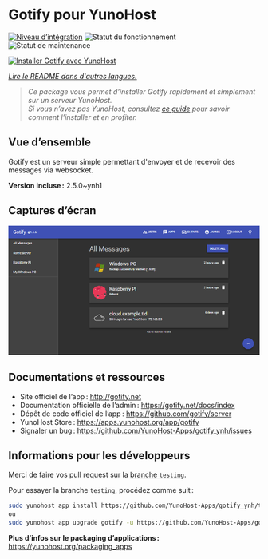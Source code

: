 <!--
Nota bene : ce README est automatiquement généré par <https://github.com/YunoHost/apps/tree/master/tools/readme_generator>
Il NE doit PAS être modifié à la main.
-->

# Gotify pour YunoHost

[![Niveau d’intégration](https://dash.yunohost.org/integration/gotify.svg)](https://dash.yunohost.org/appci/app/gotify) ![Statut du fonctionnement](https://ci-apps.yunohost.org/ci/badges/gotify.status.svg) ![Statut de maintenance](https://ci-apps.yunohost.org/ci/badges/gotify.maintain.svg)

[![Installer Gotify avec YunoHost](https://install-app.yunohost.org/install-with-yunohost.svg)](https://install-app.yunohost.org/?app=gotify)

*[Lire le README dans d'autres langues.](./ALL_README.md)*

> *Ce package vous permet d’installer Gotify rapidement et simplement sur un serveur YunoHost.*  
> *Si vous n’avez pas YunoHost, consultez [ce guide](https://yunohost.org/install) pour savoir comment l’installer et en profiter.*

## Vue d’ensemble

Gotify est un serveur simple permettant d'envoyer et de recevoir des messages via websocket.


**Version incluse :** 2.5.0~ynh1

## Captures d’écran

![Capture d’écran de Gotify](./doc/screenshots/ui.png)

## Documentations et ressources

- Site officiel de l’app : <http://gotify.net>
- Documentation officielle de l’admin : <https://gotify.net/docs/index>
- Dépôt de code officiel de l’app : <https://github.com/gotify/server>
- YunoHost Store : <https://apps.yunohost.org/app/gotify>
- Signaler un bug : <https://github.com/YunoHost-Apps/gotify_ynh/issues>

## Informations pour les développeurs

Merci de faire vos pull request sur la [branche `testing`](https://github.com/YunoHost-Apps/gotify_ynh/tree/testing).

Pour essayer la branche `testing`, procédez comme suit :

```bash
sudo yunohost app install https://github.com/YunoHost-Apps/gotify_ynh/tree/testing --debug
ou
sudo yunohost app upgrade gotify -u https://github.com/YunoHost-Apps/gotify_ynh/tree/testing --debug
```

**Plus d’infos sur le packaging d’applications :** <https://yunohost.org/packaging_apps>
